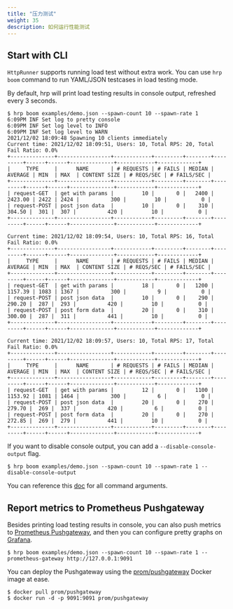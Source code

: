 ```yaml
---
title: "压力测试"
weight: 35
description: 如何运行性能测试
---
```


## Start with CLI

`HttpRunner` supports running load test without extra work. You can use `hrp boom` command to run YAML/JSON testcases in load testing mode.

By default, hrp will print load testing results in console output, refreshed every 3 seconds.

```
$ hrp boom examples/demo.json --spawn-count 10 --spawn-rate 1
6:09PM INF Set log to pretty console
6:09PM INF Set log level to INFO
6:09PM INF Set log level to WARN
2021/12/02 18:09:48 Spawning 10 clients immediately
Current time: 2021/12/02 18:09:51, Users: 10, Total RPS: 20, Total Fail Ratio: 0.0%
+--------------+-----------------+------------+---------+--------+---------+------+------+--------------+------------+-------------+
|     TYPE     |      NAME       | # REQUESTS | # FAILS | MEDIAN | AVERAGE | MIN  | MAX  | CONTENT SIZE | # REQS/SEC | # FAILS/SEC |
+--------------+-----------------+------------+---------+--------+---------+------+------+--------------+------------+-------------+
| request-GET  | get with params |         10 |       0 |   2400 | 2423.00 | 2422 | 2424 |          300 |         10 |           0 |
| request-POST | post json data  |         10 |       0 |    310 |  304.50 |  301 |  307 |          420 |         10 |           0 |
+--------------+-----------------+------------+---------+--------+---------+------+------+--------------+------------+-------------+

Current time: 2021/12/02 18:09:54, Users: 10, Total RPS: 16, Total Fail Ratio: 0.0%
+--------------+-----------------+------------+---------+--------+---------+------+------+--------------+------------+-------------+
|     TYPE     |      NAME       | # REQUESTS | # FAILS | MEDIAN | AVERAGE | MIN  | MAX  | CONTENT SIZE | # REQS/SEC | # FAILS/SEC |
+--------------+-----------------+------------+---------+--------+---------+------+------+--------------+------------+-------------+
| request-GET  | get with params |         18 |       0 |   1200 | 1157.39 | 1083 | 1367 |          300 |          9 |           0 |
| request-POST | post json data  |         10 |       0 |    290 |  290.20 |  287 |  293 |          420 |         10 |           0 |
| request-POST | post form data  |         20 |       0 |    310 |  300.00 |  287 |  311 |          441 |         10 |           0 |
+--------------+-----------------+------------+---------+--------+---------+------+------+--------------+------------+-------------+

Current time: 2021/12/02 18:09:57, Users: 10, Total RPS: 17, Total Fail Ratio: 0.0%
+--------------+-----------------+------------+---------+--------+---------+------+------+--------------+------------+-------------+
|     TYPE     |      NAME       | # REQUESTS | # FAILS | MEDIAN | AVERAGE | MIN  | MAX  | CONTENT SIZE | # REQS/SEC | # FAILS/SEC |
+--------------+-----------------+------------+---------+--------+---------+------+------+--------------+------------+-------------+
| request-GET  | get with params |         12 |       0 |   1100 | 1153.92 | 1081 | 1464 |          300 |          6 |           0 |
| request-POST | post json data  |         20 |       0 |    270 |  279.70 |  269 |  337 |          420 |          6 |           0 |
| request-POST | post form data  |         20 |       0 |    270 |  272.85 |  269 |  279 |          441 |         10 |           0 |
+--------------+-----------------+------------+---------+--------+---------+------+------+--------------+------------+-------------+
```

If you want to disable console output, you can add a `--disable-console-output` flag.

```
$ hrp boom examples/demo.json --spawn-count 10 --spawn-rate 1 --disable-console-output
```

You can reference this [doc](cmd/hrp_boom.md) for all command arguments.

## Report metrics to Prometheus Pushgateway

Besides printing load testing results in console, you can also push metrics to [Prometheus Pushgateway][pushgateway_github], and then you can configure pretty graphs on [Grafana][Grafana].

```
$ hrp boom examples/demo.json --spawn-count 10 --spawn-rate 1 --prometheus-gateway http://127.0.0.1:9091
```

You can deploy the Pushgateway using the [prom/pushgateway][pushgateway_docker] Docker image at ease.

```
$ docker pull prom/pushgateway
$ docker run -d -p 9091:9091 prom/pushgateway
```

[pushgateway_github]: https://github.com/prometheus/pushgateway
[pushgateway_docker]: https://hub.docker.com/r/prom/pushgateway
[Grafana]: https://grafana.com/
